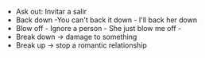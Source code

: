 
- Ask out: Invitar a salir
- Back down -You can't back it down - I'll back her down
- Blow off - Ignore a person - She just blow me off - 
- Break down -> damage to something
- Break up -> stop a romantic relationship